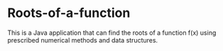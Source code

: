 # Roots-of-a-function
This is a Java application that can find the roots of a function f(x) using prescribed numerical methods and data structures.
